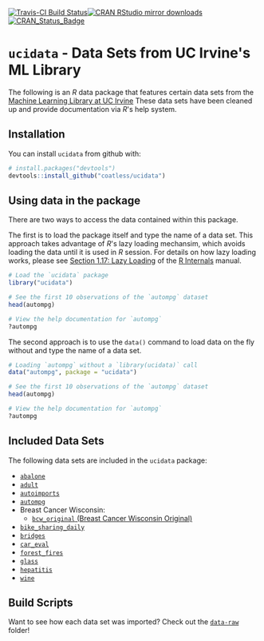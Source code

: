 
<!-- README.md is generated from README.Rmd. Please edit that file -->
[![Travis-CI Build Status](https://travis-ci.org/coatless/ucidata.svg?branch=master)](https://travis-ci.org/coatless/ucidata)[![CRAN RStudio mirror downloads](http://cranlogs.r-pkg.org/badges/ucidata)](http://www.r-pkg.org/pkg/ucidata) [![CRAN\_Status\_Badge](http://www.r-pkg.org/badges/version/ucidata)](https://cran.r-project.org/package=ucidata)

`ucidata` - Data Sets from UC Irvine's ML Library
=================================================

The following is an *R* data package that features certain data sets from the [Machine Learning Library at UC Irvine](https://archive.ics.uci.edu/ml/) These data sets have been cleaned up and provide documentation via *R*'s help system.

Installation
------------

You can install `ucidata` from github with:

``` r
# install.packages("devtools")
devtools::install_github("coatless/ucidata")
```

Using data in the package
-------------------------

There are two ways to access the data contained within this package.

The first is to load the package itself and type the name of a data set. This approach takes advantage of *R*'s lazy loading mechansim, which avoids loading the data until it is used in *R* session. For details on how lazy loading works, please see [Section 1.17: Lazy Loading](https://cran.r-project.org/doc/manuals/r-release/R-ints.html#Lazy-loading) of the [R Internals](https://cran.r-project.org/doc/manuals/r-release/R-ints.html) manual.

``` r
# Load the `ucidata` package
library("ucidata")

# See the first 10 observations of the `autompg` dataset
head(autompg)

# View the help documentation for `autompg`
?autompg
```

The second approach is to use the `data()` command to load data on the fly without and type the name of a data set.

``` r
# Loading `autompg` without a `library(ucidata)` call
data("autompg", package = "ucidata")

# See the first 10 observations of the `autompg` dataset
head(autompg)

# View the help documentation for `autompg`
?autompg
```

Included Data Sets
------------------

The following data sets are included in the `ucidata` package:

-   [`abalone`](https://archive.ics.uci.edu/ml/datasets/abalone)
-   [`adult`](https://archive.ics.uci.edu/ml/datasets/adult)
-   [`autoimports`](https://archive.ics.uci.edu/ml/datasets/Automobile)
-   [`autompg`](https://archive.ics.uci.edu/ml/datasets/auto+mpg)
-   Breast Cancer Wisconsin:
    -   [`bcw_original` (Breast Cancer Wisconsin Original)](https://archive.ics.uci.edu/ml/datasets/bike+sharing+dataset)
-   [`bike_sharing_daily`](https://archive.ics.uci.edu/ml/datasets/bike+sharing+dataset)
-   [`bridges`](https://archive.ics.uci.edu/ml/datasets/Pittsburgh+Bridges)
-   [`car_eval`](https://archive.ics.uci.edu/ml/datasets/Car+Evaluation)
-   [`forest_fires`](https://archive.ics.uci.edu/ml/datasets/Forest+Fires)
-   [`glass`](https://archive.ics.uci.edu/ml/datasets/Glass+Identification)
-   [`hepatitis`](https://archive.ics.uci.edu/ml/datasets/hepatitis)
-   [`wine`](https://archive.ics.uci.edu/ml/datasets/wine)

Build Scripts
-------------

Want to see how each data set was imported? Check out the [`data-raw`](https://github.com/coatless/ucidata/tree/master/data-raw) folder!
